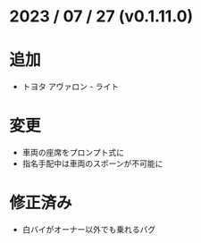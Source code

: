 # 2023 / 07 / 27 (v0.1.11.0)
# 追加
- トヨタ アヴァロン - ライト

# 変更
- 車両の座席をプロンプト式に
- 指名手配中は車両のスポーンが不可能に

# 修正済み
- 白バイがオーナー以外でも乗れるバグ
